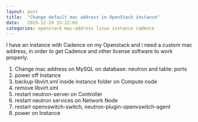 ```yaml
---
layout: post
title:  "Change default mac address in OpenStack instance"
date:   2015-12-29 15:22:03
categories: openstack mac-address linux instance cadence
---
```




I have an instance with Cadence on my Openstack and i need a custom mac address, in order to get Cadence and other license software to work properly.

1. Change mac address on MySQL on database: neutron and table: ports
2. power off Instance
3. backup libvirt.xml inside instance folder on Compute node
4. remove libvirt.xml
5. restart neutron-server on Controller
6. restart neutron services on Network Node
7. restart openvswitch-switch, neutron-plugin-openvswitch-agent
8. power on Instance
